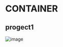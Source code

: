 # CONTAINER

## progect1
![image](https://github.com/Sheikh2209/repository1/assets/157371374/8ba04fc9-343e-49d3-8044-bfa0459f8095)

